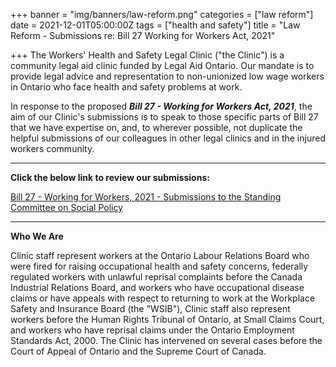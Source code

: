 +++
banner = "img/banners/law-reform.png"
categories = ["law reform"]
date = 2021-12-01T05:00:00Z
tags = ["health and safety"]
title = "Law Reform - Submissions re: Bill 27 Working for Workers Act, 2021"

+++
The Workers' Health and Safety Legal Clinic ("the Clinic") is a community legal aid clinic funded by Legal Aid Ontario. Our mandate is to provide legal advice and representation to non-unionized low wage workers in Ontario who face health and safety problems at work.

In response to the proposed **_Bill 27 - Working for Workers Act, 2021_**, the aim of our Clinic's submissions is to speak to those specific parts of Bill 27 that we have expertise on, and, to wherever possible, not duplicate the helpful submissions of our colleagues in other legal clinics and in the injured workers community.

***

**Click the below link to review our submissions:**

[Bill 27 - Working for Workers, 2021 - Submissions to the Standing Committee on Social Policy](https://s3.amazonaws.com/newsletter.workers-safety.ca/newsletters/Clinic+Submissions/Bill+27/WHSLC+-+Bill+27+Submissions.pdf)

***

**Who We Are**

Clinic staff represent workers at the Ontario Labour Relations Board who were fired for raising occupational health and safety concerns, federally regulated workers with unlawful reprisal complaints before the Canada Industrial Relations Board, and workers who have occupational disease claims or have appeals with respect to returning to work at the Workplace Safety and Insurance Board (the "WSIB"), Clinic staff also represent workers before the Human Rights Tribunal of Ontario, at Small Claims Court, and workers who have reprisal claims under the Ontario Employment Standards Act, 2000. The Clinic has intervened on several cases before the Court of Appeal of Ontario and the Supreme Court of Canada.